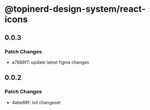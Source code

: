 # @topinerd-design-system/react-icons

## 0.0.3

### Patch Changes

- a7888f7: update latest figma changes

## 0.0.2

### Patch Changes

- 4abe88f: init changeset
